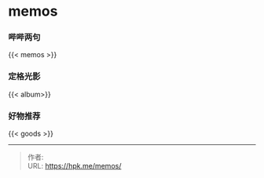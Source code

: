 # memos


### 哔哔两句

{{&lt; memos &gt;}}

### 定格光影


{{&lt; album&gt;}}

### 好物推荐


{{&lt; goods &gt;}}


---

> 作者:   
> URL: https://hpk.me/memos/  

